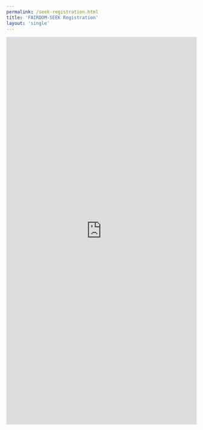 ```yaml
---
permalink: /seek-registration.html
title: 'FAIRDOM-SEEK Registration'
layout: 'single'
---
```


<iframe src="https://docs.google.com/spreadsheet/embeddedform?formkey=dE9FY1dPSEUwa3VuZWZ0bUFndGRYcWc6MQ" 
        width="100%" 
        height="1024" frameborder="0" marginheight="0" marginwidth="0">
<h2>Loading...</h2>
</iframe>